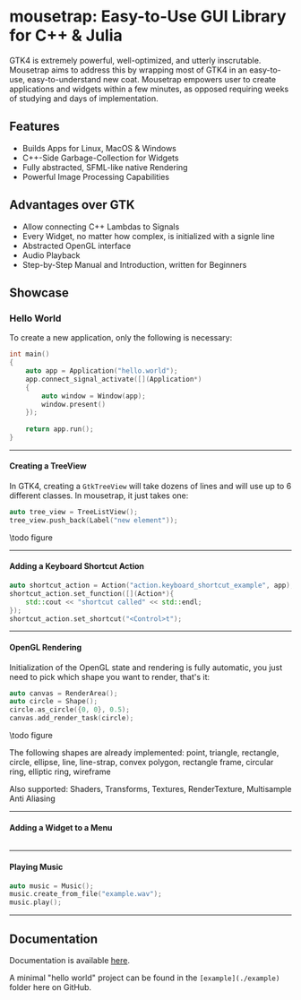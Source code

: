 # mousetrap: Easy-to-Use GUI Library for C++ & Julia

GTK4 is extremely powerful, well-optimized, and utterly inscrutable. Mousetrap aims to address this by wrapping most of GTK4
in an easy-to-use, easy-to-understand new coat. Mousetrap empowers user to create applications and widgets within a few minutes, as opposed requiring weeks of studying and days of implementation.

## Features
+ Builds Apps for Linux, MacOS & Windows
+ C++-Side Garbage-Collection for Widgets
+ Fully abstracted, SFML-like native Rendering
+ Powerful Image Processing Capabilities

## Advantages over GTK
+ Allow connecting C++ Lambdas to Signals
+ Every Widget, no matter how complex, is initialized with a signle line
+ Abstracted OpenGL interface
+ Audio Playback
+ Step-by-Step Manual and Introduction, written for Beginners

## Showcase

### Hello World

To create a new application, only the following is necessary:

```cpp
int main()
{
    auto app = Application("hello.world");
    app.connect_signal_activate([](Application*)
    {
        auto window = Window(app);
        window.present()
    });
    
    return app.run();
}
```
---

#### Creating a TreeView

In GTK4, creating a `GtkTreeView` will take dozens of lines and will use up to 6 different classes. In mousetrap, it just takes one:

```cpp
auto tree_view = TreeListView();
tree_view.push_back(Label("new element"));
```
\todo figure

---

#### Adding a Keyboard Shortcut Action

```cpp
auto shortcut_action = Action("action.keyboard_shortcut_example", app);
shortcut_action.set_function([](Action*){
    std::cout << "shortcut called" << std::endl;
});
shortcut_action.set_shortcut("<Control>t");
```
---

#### OpenGL Rendering 

Initialization of the OpenGL state and rendering is fully automatic, you just need to pick which shape you want to render, that's it:

```cpp
auto canvas = RenderArea();
auto circle = Shape();
circle.as_circle({0, 0}, 0.5);
canvas.add_render_task(circle);
```
\todo figure

The following shapes are already implemented: point, triangle, rectangle, circle, ellipse, line, line-strap, convex polygon, rectangle frame, circular ring, elliptic ring, wireframe

Also supported: Shaders, Transforms, Textures, RenderTexture, Multisample Anti Aliasing

---

#### Adding a Widget to a Menu

```cpp
```

---

#### Playing Music

```cpp
auto music = Music();
music.create_from_file("example.wav");
music.play();
```
---

## Documentation

Documentation is available [here](https://clemens-cords.com/mousetrap).

A minimal "hello world" project can be found in the `[example](./example)` folder here on GitHub.